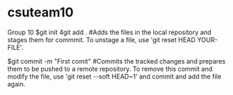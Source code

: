 # csuteam10
Group 10
$git init
4git add .
#Adds the files in the local repository and stages them for commmit. To unstage a file,
use 'git reset HEAD YOUR-FILE'.

$git commit -m "First comit"
#Commits the tracked changes and prepares them to be pushed to a remote repository.
To remove this commit and modify the file, use 'git reset --soft HEAD~1' and commit and add the file again.

